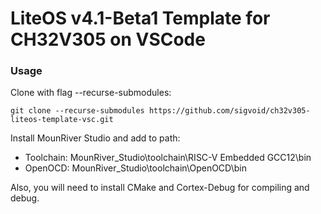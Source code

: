 # LiteOS v4.1-Beta1 Template for CH32V305 on VSCode

### Usage
Clone with flag --recurse-submodules:

`git clone --recurse-submodules https://github.com/sigvoid/ch32v305-liteos-template-vsc.git`

Install MounRiver Studio and add to path:
- Toolchain: MounRiver_Studio\toolchain\RISC-V Embedded GCC12\bin
- OpenOCD: MounRiver_Studio\toolchain\OpenOCD\bin

Also, you will need to install CMake and Cortex-Debug for compiling and debug.
